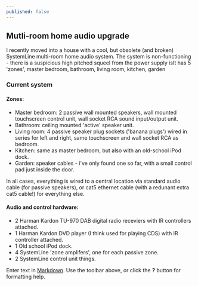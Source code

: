```yaml
---
published: false
---
```

## Mutli-room home audio upgrade

I recently moved into a house with a cool, but obsolete (and broken) SystemLine multi-room home audio system.  The system is non-functioning - there is a suspicious high pitched squeel from the power supply isIt has 5 'zones', master bedroom, bathroom, living room, kitchen, garden

### Current system

#### Zones:
- Master bedroom: 2 passive wall mounted speakers, wall mounted touchscreen control unit, wall socket RCA sound input/output unit.
- Bathroom: ceiling  mounted 'active' speaker unit.
- Living room: 4 passive speaker plug sockets ('banana plugs') wired in series for left and right, same touchscreen and wall socket RCA as bedroom.
- Kitchen: same as master bedroom, but also with an old-school iPod dock.
- Garden: speaker cables - i've only found one so far, with a small control pad just inside the door.

In all cases, everything is wired to a central location via standard audio cable (for passive speakers), or  cat5 ethernet cable (with a redunant extra cat5 cable!) for everything else.

#### Audio and control hardware:
- 2 Harman Kardon TU-970 DAB digital radio receviers with IR controllers attached.
- 1 Harman Kardon DVD player (I think used for playing CDS) with IR controller attached.
- 1 Old school iPod dock.
- 4 SystemLine 'zone amplifers', one for each passive zone.
- 2 SystemLine control unit things.




Enter text in [Markdown](http://daringfireball.net/projects/markdown/). Use the toolbar above, or click the **?** button for formatting help.
